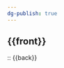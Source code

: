 ```yaml
---
dg-publish: true
---
```

<!-- %%deleteme%% basicblock-start -->
## {{front}}
::
{{back}}
<!-- basicblock-end -->